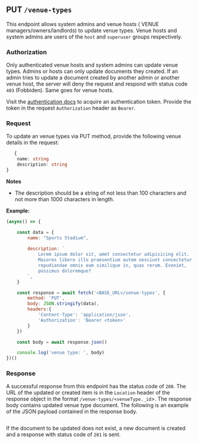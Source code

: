 ## PUT `/venue-types`

This endpoint allows system admins and venue hosts ( VENUE managers/owners/landlords) to update venue types. Venue hosts and system admins are users of the `host` and `superuser` groups respectively.

### Authorization
Only authenticated venue hosts and system admins can update venue types.  Admins or hosts can only update documents they created. If an admin tries to update a document created by another admin or another venue host, the server will deny the request and respond with status code `403` (Fobbiden). Same goes for venue hosts.

Visit the [authentication docs](../authentication/authentication.md) to acquire an authentication token. Provide the token in the request `Authorization` header as `Bearer`.

### Request
To update an venue types via PUT method, provide the following venue details in the request:

```typescript
   {
    name: string
    description: string
}
```

**Notes**
- The description should be a string of not less than 100 characters and not more than 1000 characters in length.

**Example:**

```javascript
(async() => {

    const data = {
        name: "Sports Stadium",
        
        description: `
            Lorem ipsum dolor sit, amet consectetur adipisicing elit. 
            Maiores libero illo praesentium autem nesciunt consectetur 
            repudiandae omnis eum similique in, quas rerum. Eveniet, 
            possimus doloremque?
        `,
    }

    const response = await fetch('<BASE_URL>/venue-types', {
        method: 'PUT',
        body: JSON.stringify(data),
        headers:{
            'Content-Type': 'application/json',
            'Authorization': 'Bearer <token>'
        }
    })

    const body = await response.json()

    console.log('venue type: ', body)
})()
```


### Response

A successful response from this endpoint has the status code of `200`. The URL of the updated or created item is in the `Location` header of the response object in the format `/venue-types/<venueType._id`>. The response body contains updated venue type document. The following is an example of the JSON payload contained in the response body.

```json

```

If the document to be updated does not exist, a new document is created and a response with status code of `201` is sent.
